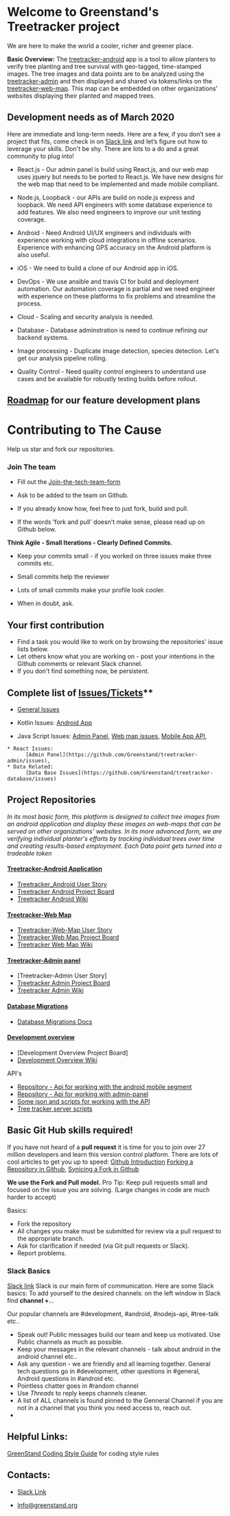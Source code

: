 # Welcome to Greenstand's Treetracker project

We are here to make the world a cooler, richer and greener place.  

**Basic Overview:** The [treetracker-android](https://github.com/Greenstand/treetracker-android) app is a tool to allow planters to verify tree planting and tree survival with geo-tagged, time-stamped images. The tree images and data points are to be analyzed using the [treetracker-admin](https://github.com/Greenstand/treetracker-admin) and then displayed and shared via tokens/links on the [treetracker-web-map](https://github.com/Greenstand/treetracker-web-map). This map can be embedded on other organizations' websites displaying their planted and mapped trees. 

## Development needs as of March 2020

Here are immediate and long-term needs. Here are a few, if you don’t see a project that fits, come check in on [Slack link](https://join.slack.com/t/greenstand/shared_invite/enQtMjcyMzgyMjk4NzU3LWE3N2UwYjYyNWJiNzNlMzgzYjUyZDEwODVhNDVhYTZhNmJlZDc2NTM2MTkyODcxM2U3OWJlZWMxN2FhNWJkNWU) and let’s figure out how to leverage your skills. Don't be shy. There are lots to a do and a great community to plug into!


- React.js - Our admin panel is build using React.js, and our web map uses jquery but needs to be ported to React.js.   We have new designs for the web map that need to be implemented and made mobile compliant.

- Node.js, Loopback - our APIs are build on node.js express and loopback.  We need API engineers with some database experience to add features.  We also need engineers to improve our unit testing coverage.

- Android - Need Android UI/UX engineers and individuals with experience working with cloud integrations in offline scenarios.  Experience with enhancing GPS accuracy on the Android platform is also useful.

- iOS - We need to build a clone of our Android app in iOS.  

- DevOps - We use ansible and travis CI for build and deployment automation.  Our automation coverage is partial and we need engineer with experience on these platforms to fix problems and streamline the process.

- Cloud - Scaling and security analysis is needed.

- Database - Database adminstration is need to continue refining our backend systems.

- Image processing - Duplicate image detection, species detection. Let's get our analysis pipeline rolling.

- Quality Control - Need quality control engineers to understand use cases and be available for robustly testing builds before rollout.

## [Roadmap](https://github.com/Greenstand/Development-Overview/blob/master/Roadmap.md) for our feature development plans

# Contributing to The Cause
Help us star and fork our repositories.

### Join The team
* Fill out the [Join-the-tech-team-form](https://docs.google.com/forms/d/e/1FAIpQLSe61HDJKVH16vtTxhXpbwCH-wTVN1e6XoVU1riWjJ-ne5SIiA/viewform?usp=sf_link)

* Ask to be added to the team on Github. 

* If you already know how, feel free to just fork, build and pull.

* If the words 'fork and pull' doesn't make sense, please read up on Github below. 

**Think Agile - Small Iterations - Clearly Defined Commits.**
  
 * Keep your commits small - if you worked on three issues make three commits etc. 
 
 * Small commits help the reviewer
 
 * Lots of small commits make your profile look cooler.
 
 * When in doubt, ask.

## Your first contribution
* Find a task you would like to work on by browsing the repositories' issue lists below. 
* Let others know what you are working on - post your intentions in the Github comments or relevant Slack channel. 
* If you don't find something now, be persistent. 

## Complete list of [Issues/Tickets](https://github.com/Greenstand/Development-Overview/blob/master/Issues-lndex.md)**

   * [General Issues](https://github.com/Greenstand/Development-Overview/issues)
   * Kotlin Issues: [Android App](https://github.com/Greenstand/treetracker-android/issues)
       
   * Java Script Issues:
          [Admin Panel](https://github.com/Greenstand/treetracker-admin/issues), 
          [Web map issues](https://github.com/Greenstand/treetracker-web/issues), 
          [Mobile App API](https://github.com/Greenstand/treetracker-mobile-api/issues), 
          
    * React Issues:
          [Admin Panel](https://github.com/Greenstand/treetracker-admin/issues), 
    * Data Related: 
          [Data Base Issues](https://github.com/Greenstand/treetracker-database/issues)
          
## Project Repositories

*In its most basic form, this platform is designed to collect tree images from an android application and display these images on web-maps that can be served on other organizations' websites. In its more advanced form, we are verifying individual planter's efforts by tracking individual trees over time and creating results-based employment. Each Data point gets turned into a tradeable token*

#### [Treetracker-Android Application](https://github.com/Greenstand/treetracker-android)
- [Treetracker_Android User Story](https://github.com/Greenstand/treetracker-android/wiki/User-Story)
- [Treetracker Android Project Board](https://github.com/orgs/Greenstand/projects/5)
- [Treetracker Android Wiki](https://github.com/Greenstand/treetracker-android/wiki)
#### [Treetracker-Web Map](https://github.com/Greenstand/treetracker-web)
- [Treetracker-Web-Map User Story](https://github.com/Greenstand/treetracker-web-map/wiki)
- [Treetracker Web Map Project Board](https://github.com/orgs/Greenstand/projects/4)
- [Treetracker Web Map Wiki](https://github.com/Greenstand/treetracker-web-map/wiki)
#### [Treetracker-Admin panel](Https://github.com/Greenstand/treetracker-admin)
- [Treetracker-Admin User Story]
- [Treetracker Admin Project Board](https://github.com/orgs/Greenstand/projects/6)
- [Treetracker Admin Wiki](https://github.com/Greenstand/treetracker-admin/wiki)
#### [Database Migrations](https://github.com/Greenstand/treetracker-database-migrations)
- [Database Migrations Docs](https://db-migrate.readthedocs.io/en/latest/Getting%20Started/configuration/)
 
#### [Development overview](https://github.com/Greenstand/Development-Overview)
- [Development Overview Project Board]
- [Development Overview Wiki](https://github.com/Greenstand/Development-Overview/wiki)

API's 
* [Repository - Api for working with the android mobile segment](https://github.com/Greenstand/treetracker-mobile-api)
* [Repository - Api for working with admin-panel](https://github.com/Greenstand/treetracker-admin-api)
* [Some json and scripts for working with the API](https://github.com/Greenstand/treetracker-json)
* [Tree tracker server scripts](https://github.com/Greenstand/treetracker-server-scripts)

## Basic Git Hub skills required!
If you have not heard of a **pull request** it is time for you to join over 27 million developers and learn this version control platform. There are lots of cool articles to get you up to speed: [Github Introduction](https://guides.github.com/introduction/flow/) [Forking a Repository in Github](https://help.github.com/articles/fork-a-repo/), [Synicing a Fork in Github](https://help.github.com/articles/syncing-a-fork/)

**We use the Fork and Pull model.**
Pro Tip: Keep pull requests small and focused on the issue you are solving. (Large changes in code are much harder to accept)

Basics: 
* Fork the repository
* All changes you make must be submitted for review via a pull request to the appropriate branch.
* Ask for clarification if needed (via Git pull requests or Slack). 
* Report problems.

### Slack Basics
[Slack link](https://join.slack.com/t/greenstand/shared_invite/enQtMjcyMzgyMjk4NzU3LWZmNjM3YzY5N2Q0MzQ5YTM4OGZkMWJhM2U4MTkyYjI2NjhkN2YxNTRiMDIwNWQ5ZTVlNDczYzBjZmMxYzM2ZjU)
Slack is our main form of communication. Here are some Slack basics: 
To add yourself to the desired channels: on the left window in Slack find **channel +**... 

Our popular channels are #development, #android, #nodejs-api, #tree-talk etc..

* Speak out! Public messages build our team and keep us motivated. Use Public channels as much as possible. 
* Keep your messages in the relevant channels - talk about android in the android channel etc..
* Ask any question - we are friendly and all learning together. General tech questions go in #development, other questions in #general, Android questions in #android etc.
* Pointless chatter goes in #random channel
* Use *Threads* to reply keeps channels cleaner.
* A list of ALL channels is found pinned to the Genneral Channel if you are not in a channel that you think you need access to, reach out. 
* 
## Helpful Links: 

[GreenStand Coding Style Guide](https://github.com/Greenstand/Development-Overview/blob/master/StyleGuide.md) for coding style rules 

## Contacts: 
- [Slack Link](https://join.slack.com/t/greenstand/shared_invite/enQtMjcyMzgyMjk4NzU3LWZmNjM3YzY5N2Q0MzQ5YTM4OGZkMWJhM2U4MTkyYjI2NjhkN2YxNTRiMDIwNWQ5ZTVlNDczYzBjZmMxYzM2ZjU)

- Info@greenstand.org

